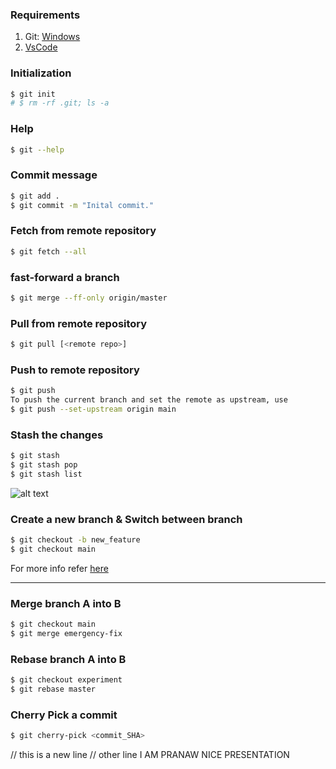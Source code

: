 ### Requirements

1. Git: [Windows](https://gitforwindows.org/)
2. [VsCode](https://code.visualstudio.com/download)

### Initialization

```bash
$ git init
# $ rm -rf .git; ls -a
```

### Help

```bash
$ git --help
```

### Commit message

```bash
$ git add .
$ git commit -m "Inital commit."
```

### Fetch from remote repository

```bash
$ git fetch --all
```

### fast-forward a branch

```bash
$ git merge --ff-only origin/master
```

### Pull from remote repository

```bash
$ git pull [<remote repo>]
```

### Push to remote repository

```bash
$ git push
To push the current branch and set the remote as upstream, use
$ git push --set-upstream origin main
```

### Stash the changes

```bash
$ git stash
$ git stash pop
$ git stash list
```

![alt text](https://miro.medium.com/max/1372/1*diRLm1S5hkVoh5qeArND0Q.png)

### Create a new branch & Switch between branch

```bash
$ git checkout -b new_feature
$ git checkout main
```

For more info refer [here](https://www.atlassian.com/git/tutorials/syncing)

<hr/>

### Merge branch A into B

```bash
$ git checkout main
$ git merge emergency-fix
```

### Rebase branch A into B

```bash
$ git checkout experiment
$ git rebase master
```

### Cherry Pick a commit

```bash
$ git cherry-pick <commit_SHA>
```

// this is a new line
// other line
I AM PRANAW
NICE PRESENTATION 

